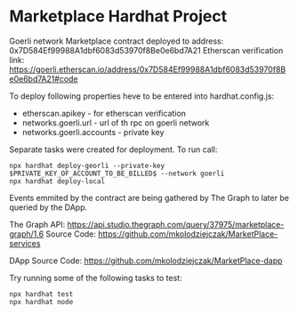# Marketplace Hardhat Project

Goerli network Marketplace contract deployed to address: 0x7D584Ef99988A1dbf6083d53970f8Be0e6bd7A21
Etherscan verification link: https://goerli.etherscan.io/address/0x7D584Ef99988A1dbf6083d53970f8Be0e6bd7A21#code

To deploy following properties heve to be entered into hardhat.config.js:
* etherscan.apikey - for etherscan verification
* networks.goerli.url - url of th rpc on goerli network
* networks.goerli.accounts - private key
 
Separate tasks were created for deployment. To run call:
 
```shell
npx hardhat deploy-georli --private-key $PRIVATE_KEY_OF_ACCOUNT_TO_BE_BILLED$ --network goerli
npx hardhat deploy-local
```

Events emmited by the contract are being gathered by The Graph to later be queried by the DApp.

The Graph API:
https://api.studio.thegraph.com/query/37975/marketplace-graph/1.6
Source Code:
https://github.com/mkolodziejczak/MarketPlace-services

DApp Source Code:
https://github.com/mkolodziejczak/MarketPlace-dapp


Try running some of the following tasks to test:

```shell
npx hardhat test
npx hardhat node
```
